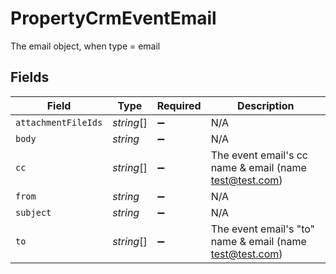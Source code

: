 # PropertyCrmEventEmail

The email object, when type = email


## Fields

| Field                                                      | Type                                                       | Required                                                   | Description                                                |
| ---------------------------------------------------------- | ---------------------------------------------------------- | ---------------------------------------------------------- | ---------------------------------------------------------- |
| `attachmentFileIds`                                        | *string*[]                                                 | :heavy_minus_sign:                                         | N/A                                                        |
| `body`                                                     | *string*                                                   | :heavy_minus_sign:                                         | N/A                                                        |
| `cc`                                                       | *string*[]                                                 | :heavy_minus_sign:                                         | The event email's cc name & email (name <test@test.com>)   |
| `from`                                                     | *string*                                                   | :heavy_minus_sign:                                         | N/A                                                        |
| `subject`                                                  | *string*                                                   | :heavy_minus_sign:                                         | N/A                                                        |
| `to`                                                       | *string*[]                                                 | :heavy_minus_sign:                                         | The event email's "to" name & email (name <test@test.com>) |